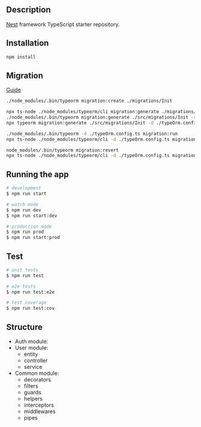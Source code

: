 ## Description

[Nest](https://github.com/nestjs/nest) framework TypeScript starter repository.

## Installation

```bash
npm install
```

## Migration
[Guide](https://wanago.io/2022/07/25/api-nestjs-database-migrations-typeorm/)
```bash
./node_modules/.bin/typeorm migration:create ./migrations/Init 

npx ts-node ./node_modules/typeorm/cli migration:generate ./migrations/Init -d ./typeOrm.config.ts
./node_modules/.bin/typeorm migration:generate ./src/migrations/Init -d ./typeOrm.config.ts
npx typeorm migration:generate ./src/migrations/Init -d ./typeOrm.config.ts

./node_modules/.bin/typeorm -d ./typeOrm.config.ts migration:run
npx ts-node ./node_modules/typeorm/cli -d ./typeOrm.config.ts migration:run

node_modules/.bin/typeorm migration:revert
npx ts-node ./node_modules/typeorm/cli -d ./typeOrm.config.ts migration:revert

```

## Running the app

```bash
# development
$ npm run start

# watch mode
$ npm run dev
$ npm run start:dev

# production mode
$ npm run prod
$ npm run start:prod
```

## Test

```bash
# unit tests
$ npm run test

# e2e tests
$ npm run test:e2e

# test coverage
$ npm run test:cov
```

## Structure
- Auth module:
- User module: 
  - entity
  - controller
  - service
- Common module:
  - decorators
  - filters
  - guards
  - helpers
  - interceptors
  - middlewares
  - pipes
